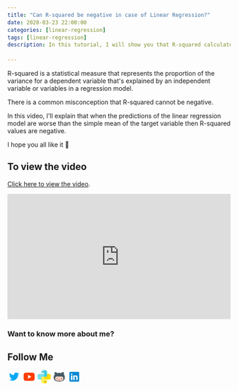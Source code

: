 ```yaml
---
title: "Can R-squared be negative in case of Linear Regression?"
date: 2020-03-23 22:00:00
categories: [linear-regression]
tags: [linear-regression]
description: In this tutorial, I will show you that R-squared calculated for Linear Regression projects can have a negative value or a value less than 0.

---
```


R-squared is a statistical measure that represents the proportion of the variance for a dependent variable that's explained by an independent variable or variables in a regression model.

There is a common misconception that R-squared cannot be negative.

In this video, I'll explain that when the predictions of the linear regression model are worse than the simple mean of the target variable then R-squared values are negative.

I hope you all like it 🙂

## To view the video

<p> <a href="https://www.youtube.com/watch?v=p0l6OZkSMFQ">Click here to view the video</a>.</p>

<div style="position: relative; padding-bottom: 56.25%; height: 0; overflow: hidden;">
  <iframe src="https://www.youtube.com/embed/p0l6OZkSMFQ" style="position: absolute; top: 0; left: 0; width: 100%; height: 100%; border:0;" allowfullscreen title="YouTube Video"></iframe>
</div>

### Want to know more about me?
## Follow Me
<a href="https://twitter.com/_bhaveshbhatt" target="_blank"><img class="ai-subscribed-social-icon" src="/assets/images/tw.png" width="30"></a>
<a href="https://www.youtube.com/bhaveshbhatt8791/" target="_blank"><img class="ai-subscribed-social-icon" src="/assets/images/ytb.png" width="30"></a>
<a href="https://www.youtube.com/PythonTricks/" target="_blank"><img class="ai-subscribed-social-icon" src="/assets/images/python_logo.png" width="30"></a>
<a href="https://github.com/bhattbhavesh91" target="_blank"><img class="ai-subscribed-social-icon" src="/assets/images/gthb.png" width="30"></a>
<a href="https://www.linkedin.com/in/bhattbhavesh91/" target="_blank"><img class="ai-subscribed-social-icon" src="/assets/images/lnkdn.png" width="30"></a>
